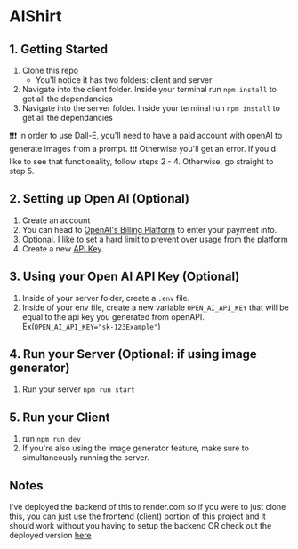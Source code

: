 # AIShirt

## 1. Getting Started

1. Clone this repo
   - You'll notice it has two folders: client and server
2. Navigate into the client folder. Inside your terminal run `npm install` to get all the dependancies
3. Navigate into the server folder. Inside your terminal run `npm install` to get all the dependancies

❗❗❗ In order to use Dall-E, you'll need to have a paid account with openAI to generate images from a prompt.
❗❗❗ Otherwise you'll get an error. If you'd like to see that functionality, follow steps 2 - 4. Otherwise, go straight to step 5.

## 2. Setting up Open AI (Optional)

1. Create an account
2. You can head to [OpenAI's Billing Platform](https://platform.openai.com/account/billing/overview) to enter your payment info.
3. Optional. I like to set a [hard limit](https://platform.openai.com/account/billing/limits) to prevent over usage from the platform
4. Create a new [API Key](https://platform.openai.com/account/api-keys).

## 3. Using your Open AI API Key (Optional)

1. Inside of your server folder, create a `.env` file.
2. Inside of your env file, create a new variable `OPEN_AI_API_KEY` that will be equal to the api key you generated from openAPI.
   Ex(`OPEN_AI_API_KEY="sk-123Example"`)

## 4. Run your Server (Optional: if using image generator)

1. Run your server `npm run start`

## 5. Run your Client

1. run `npm run dev`
2. If you're also using the image generator feature, make sure to simultaneously running the server.

## Notes

I've deployed the backend of this to render.com so if you were to just clone this,
you can just use the frontend (client) portion of this project and it should work without you having to setup the backend OR check out the deployed version [here](https://johnson-tech-ai-tshirt.netlify.app/)
